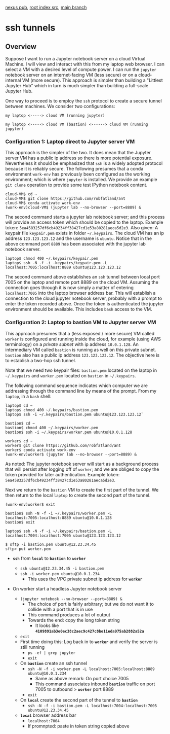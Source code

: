 [nexus pub](https://robfatland.github.io/nexus), [root index src](https://github.com/robfatland/nexus/blob/gh-pages/index.md), 
[main branch](https://github.com/robfatland/nexus/tree/main)


# ssh tunnels


## Overview


Suppose I want to run a Jupyter notebook server on a cloud Virtual Machine. I will view and interact with this 
from my laptop web browser. I can select a VM with a desired level of compute power. I can run the
`jupyter` notebook server on an internet-facing VM (less secure) or on a cloud-internal VM (more secure). 
This approach is simpler than building a "Littlest Jupyter Hub" which in turn is much simpler than building 
a full-scale Jupyter Hub.


One way to proceed is to employ the `ssh` protocol to create a secure tunnel between machines. We consider
two configurations:


```
my laptop <-----> cloud VM (running jupyter)

my laptop <-----> cloud VM (bastion) <------> cloud VM (running jupyter)
```


### Configuration 1: Laptop direct to Jupyter server VM


This approach is the simpler of the two. It does mean that the Jupyter server VM has a public ip address
so there is more potential exposure. Nevertheless it should be emphasized that `ssh` is a widely adopted
protocol because it is reliably secure. The following presumes that a conda environment `work-env` has 
previously been configured as the working environment; which is where `jupyter` is installed. We provide 
an example `git clone` operation to provide some test IPython notebook content.


```
cloud-VM$ cd ~
cloud-VM$ git clone https://github.com/robfatland/ant
cloud-VM$ conda activate work-env
(work-env)cloud-VM$ (jupyter lab --no-browser --port=8889) &
```


The second command starts a jupyter lab notebook server; and this process will provide an access 
token which should be copied to the laptop. Example token: `5ea4583257df6cb49234ff38427cd1e53a80281aeca5d2e3`.
Also given: A keypair file `keypair.pem` exists in folder `~/.keypairs`. The cloud VM has an
ip address `123.123.123.12` and the username is `ubuntu`. Notice that in the above command port `8889`
has been associated with the jupyter lab notebook server.


```
laptop$ chmod 400 ~/.keypairs/keypair.pem
laptop$ ssh -N -f -i .keypairs/keypair.pem -L localhost:7005:localhost:8889 ubuntu@123.123.123.12
```

The second command above establishes an `ssh` tunnel between local port 7005 on the laptop and
remote port 8889 on the cloud VM. Assuming the connection goes through it is now simply a 
matter of entering `localhost:7005` into the laptop browser address bar. This will 
establish a connection to the cloud jupyter notebook server, probably with a prompt to 
enter the token recorded above. Once the token is authenticated the jupyter environment
should be available. This includes `bash` access to the VM.


### Configuration 2: Laptop to bastion VM to Jupyter server VM


This approach presumes that a (less exposed / more secure) VM called `worker` is configured and running
inside the cloud, for example (using AWS terminology) on a *private subnet* with ip address `10.0.1.128`. 
An intermediary VM called `bastion` is running as well on this private subnet. `bastion` also has a
public ip address `123.123.123.12`.  The objective here is to establish a two-hop ssh tunnel. 

Note that we need two keypair files: `bastion.pem` located on the laptop in `~/.keypairs` and
`worker.pem` located on `bastion` in `~/.keypairs`. 


The following 
command sequence indicates which computer we are addressing through the command line by means of 
the prompt. From my `laptop`, in a `bash` shell:


```
laptop$ cd ~
laptop$ chmod 400 ~/.keypairs/bastion.pem
laptop$ ssh -i ~/.keypairs/bastion.pem ubuntu@123.123.123.12`

bastion$ cd ~
bastion$ chmod 400 ~/.keypairs/worker.pem
bastion$ ssh -i ~/.keypairs/worker.pem ubuntu@10.0.1.128

worker$ cd ~
worker$ git clone https://github.com/robfatland/ant
worker$ conda activate work-env
(work-env)worker$ (jupyter lab --no-browser --port=8889) &
```

As noted: The jupyter notebook server will start as a background process that will
persist after logging off of `worker`; and we are obliged to copy the token provided
for later authentication. Example token: `5ea4583257df6cb49234ff38427cd1e53a80281aeca5d2e3`.


Next we return to the `bastion` VM to create the first part of the tunnel.
We then return to the local `laptop` to create the second part of the tunnel.


```
(work-env)worker$ exit

bastion$ ssh -N -f -i ~/.keypairs/worker.pem -L localhost:7005:localhost:8889 ubuntu@10.0.1.128
bastion$ exit

laptop$ ssh -N -f -i ~/.keypairs/bastion.pem -L localhost:7004:localhost:7005 ubuntu@123.123.123.12
```

```
$ sftp -i bastion.pem ubuntu@12.23.34.45
sftp> put worker.pem
```

- **`ssh`** from **`local`** to **`bastion`** to **`worker`**
    - `ssh ubuntu@12.23.34.45 -i bastion.pem`
    - `ssh -i worker.pem ubuntu@10.0.1.234`
        - This uses the VPC private subnet ip address for **`worker`**


- On worker start a headless Jupyter notebook server
    - `(jupyter notebook --no-browser --port=8889) &`
        - The choice of port is fairly arbitrary; but we do not want it to collide with a port that is in use
        - This command produces a lot of output
        - Towards the end: copy the long token string
            - It looks like **`4109891ab3e0ec38c2aec9c427c8be11eda975ab2882a52a`**
    - `exit`
    - First time doing this: Log back in to **`worker`** and verify the server is still running 
        - `ps -ef | grep jupyter`
        - `exit`
    - On **`bastion`** create an ssh tunnel
        - `ssh -N -f -i worker.pem -L localhost:7005:localhost:8889 ubuntu@10.0.1.234`
            - Same as above remark: On port choice 7005
            - This command associates inbound **`bastion`** traffic on port 7005 to outbound > **`worker`** port 8889
        - `exit`
    - On **`local`** create the second part of the tunnel to **`bastion`**
        - `ssh -N -f -i bastion.pem -L localhost:7004:localhost:7005 ubuntu@12.23.34.45`
    - **`local`** browser address bar
        - `localhost:7004`
        - If promnpted: paste in token string copied above
  
  
